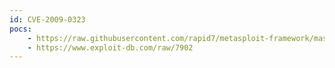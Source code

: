 ```yaml
---
id: CVE-2009-0323
pocs:
    - https://raw.githubusercontent.com/rapid7/metasploit-framework/master/modules/exploits/windows/browser/amaya_bdo.rb
    - https://www.exploit-db.com/raw/7902
---
```

